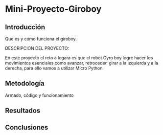 # Mini-Proyecto-Giroboy

## Introducción

Que es y cómo funciona el giroboy.

DESCRIPCION DEL PROYECTO:

En este proyecto el reto a logara es que el robot Gyro boy logre hacer los movimientos esenciales como avanzar, retroceder, girar a la izquierda y a la derecha, para ello vamos a utilizar Micro Python 

## Metodología

Armado, código y funcionamiento

## Resultados

## Conclusiones
